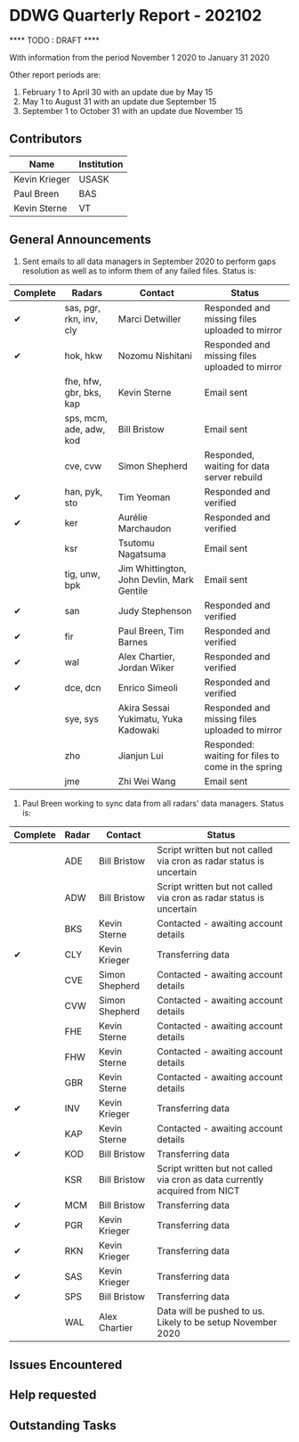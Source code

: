 # DDWG Quarterly Report - 202102
 
 **** TODO : DRAFT ****

With information from the period November 1 2020 to January 31 2020

Other report periods are:
1. February 1 to April 30 with an update due by May 15
1. May 1 to August 31 with an update due September 15
1. September 1 to October 31 with an update due November 15

## Contributors
| Name | Institution | 
| --- | --- |
| Kevin Krieger | USASK
| Paul Breen | BAS
| Kevin Sterne | VT 

## General Announcements

1. Sent emails to all data managers in September 2020 to perform gaps resolution as well as to inform them of any 
failed files. Status is:

| Complete | Radars                   | Contact            | Status            |
| -------- | -----------------------  | ----------------   | ----------------- |
| &#10004; | sas, pgr, rkn, inv, cly  | Marci Detwiller    | Responded and missing files uploaded to mirror |
| &#10004; | hok, hkw                 | Nozomu Nishitani   | Responded and missing files uploaded to mirror |
|          | fhe, hfw, gbr, bks, kap  | Kevin Sterne       | Email sent |
|          | sps, mcm, ade, adw, kod  | Bill Bristow       | Email sent |
|          | cve, cvw                 | Simon Shepherd     | Responded, waiting for data server rebuild |
| &#10004; | han, pyk, sto            | Tim Yeoman         | Responded and verified |
| &#10004; | ker                      | Aurélie Marchaudon | Responded and verified |
|          | ksr                      | Tsutomu Nagatsuma  | Email sent |
|          | tig, unw, bpk            | Jim Whittington, John Devlin, Mark Gentile | Email sent |
| &#10004; | san                      | Judy Stephenson    | Responded and verified |
| &#10004; | fir                      | Paul Breen, Tim Barnes | Responded and verified |
| &#10004; | wal                      | Alex Chartier, Jordan Wiker | Responded and verified |
| &#10004; | dce, dcn                 | Enrico Simeoli     | Responded and verified |
|          | sye, sys                 | Akira Sessai Yukimatu, Yuka Kadowaki  | Responded and missing files uploaded to mirror |
|          | zho                      | Jianjun Lui        | Responded: waiting for files to come in the spring |
|          | jme                      | Zhi Wei Wang       | Email sent |



1. Paul Breen working to sync data from all radars' data managers. Status is:

| Complete | Radar | Contact        | Status            |
| -------- | ----- | -------------- | ----------------- |
|          | ADE   | Bill Bristow   | Script written but not called via cron as radar status is uncertain |
|          | ADW   | Bill Bristow   | Script written but not called via cron as radar status is uncertain |
|          | BKS   | Kevin Sterne   | Contacted - awaiting account details |
| &#10004; | CLY   | Kevin Krieger  | Transferring data |
|          | CVE   | Simon Shepherd | Contacted - awaiting account details |
|          | CVW   | Simon Shepherd | Contacted - awaiting account details |
|          | FHE   | Kevin Sterne   | Contacted - awaiting account details |
|          | FHW   | Kevin Sterne   | Contacted - awaiting account details |
|          | GBR   | Kevin Sterne   | Contacted - awaiting account details |
| &#10004; | INV   | Kevin Krieger  | Transferring data |
|          | KAP   | Kevin Sterne   | Contacted - awaiting account details |
| &#10004; | KOD   | Bill Bristow   | Transferring data |
|          | KSR   | Bill Bristow   | Script written but not called via cron as data currently acquired from NICT |
| &#10004; | MCM   | Bill Bristow   | Transferring data |
| &#10004; | PGR   | Kevin Krieger  | Transferring data |
| &#10004; | RKN   | Kevin Krieger  | Transferring data |
| &#10004; | SAS   | Kevin Krieger  | Transferring data |
| &#10004; | SPS   | Bill Bristow   | Transferring data |
|          | WAL   | Alex Chartier  | Data will be pushed to us.  Likely to be setup November 2020 |


## Issues Encountered


## Help requested


## Outstanding Tasks
